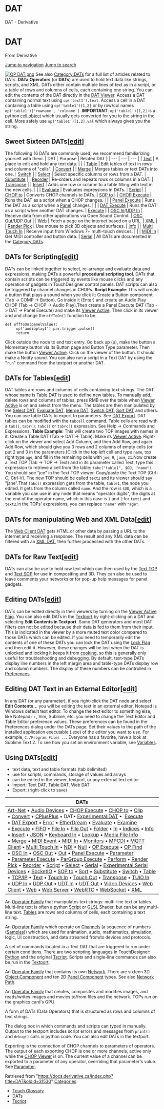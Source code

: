 

# DAT

DAT - Derivative




# DAT
From Derivative

[Jump to navigation](#mw-head)
[Jump to search](#searchInput)
  
[![OP DAT.png](images/thumb/c/c5/OP_DAT.png/1000px-OP_DAT.png)](File_OP_DAT.html)
See also [Category:DATs](https://docs.derivative.ca/index.php?title=Category:DATs&action=edit&redlink=1 "Category:DATs (page does not exist)") for a full list of articles related to DATs.
**DATa Operators** (or **DATs**) are used to hold text data like strings, scripts, and XML. DATs either contain multiple lines of text as in a script, or a table of rows and columns of cells, each containing one string. You can edit the contents of the DAT directly in the [DAT Viewer](DAT_Viewer.html "DAT Viewer").
Access a DAT containing normal text using `op('text1').text`. Access a cell in a DAT containing a table using `op('table1')[1,2]` or by row/col names `op('table1')['rowname', 'colname']`.
**IMPORTANT**: `op('table1')[1,2]` is a python [cell object](Cell_Class.html "Cell Class") which usually gets converted for you to the string in the cell. More safely use `op('table1')[1,2].val` which always gives you the string.
## Sweet Sixteen DATs[[edit](https://docs.derivative.ca/index.php?title=DAT&action=edit&section=1 "Edit section: Sweet Sixteen DATs")]
The following 16 DATs are commonly used, we recommend familiarizing yourself with them.
| DAT | Purpose | Related DAT |
| --- | --- | --- |
| [Text](Text_DAT.html "Text DAT") | A place to edit and hold any text data. |  |
| [Table](Table_DAT.html "Table DAT") | Edit tables of text in rows and columns of "cells". | [Convert](Convert_DAT.html "Convert DAT") |
| [Merge](Merge_DAT.html "Merge DAT") | Merges tables or text DATs into one. | [Switch](Switch_DAT.html "Switch DAT") |
| [Select](Select_DAT.html "Select DAT") | Select specific columns or rows from a DAT. | [Substitute](Substitute_DAT.html "Substitute DAT") |
| [Reorder](Reorder_DAT.html "Reorder DAT") | Re-orders and repeats rows or columns in a DAT. | [Transpose](Transpose_DAT.html "Transpose DAT") |
| [Insert](Insert_DAT.html "Insert DAT") | Adds one row or column to a table filling with text in the new cells. |  |
| [Evaluate](Evaluate_DAT.html "Evaluate DAT") | Evaluates expressions in DATs. | [Script](Script_DAT.html "Script DAT") |
| [CHOP to](CHOP_to_DAT.html "CHOP to DAT") | Converts CHOP channels to DATs. | [SOP to](SOP_to_DAT.html "SOP to DAT") |
| [CHOP Execute](CHOP_Execute_DAT.html "CHOP Execute DAT") | Runs the DAT as a script when a CHOP changes. |  |
| [Panel Execute](Panel_Execute_DAT.html "Panel Execute DAT") | Runs the DAT as a script when a [Panel](Panel.html "Panel") changes. |  |
| [DAT Execute](DAT_Execute_DAT.html "DAT Execute DAT") | Runs the DAT as a script when another DAT changes. | [Execute](Execute_DAT.html "Execute DAT") |
| [OSC In](OSC_In_DAT.html "OSC In DAT")/[UDP In](UDP_In_DAT.html "UDP In DAT") | Receive data from other applications via Open Sound Control. | [OSC Out](OSC_Out_DAT.html "OSC Out DAT")/[UDP Out](UDP_Out_DAT.html "UDP Out DAT") |
| [Web](Web_DAT.html "Web DAT") | Fetch a page on the internet based on a URL. | [XML](XML_DAT.html "XML DAT") |
| [Render Pick](Render_Pick_DAT.html "Render Pick DAT") | Use mouse to pick 3D objects and surfaces. | [Info](Info_DAT.html "Info DAT") |
| [Multi Touch In](Multi_Touch_In_DAT.html "Multi Touch In DAT") | Receive input from Windows 7+ multi-touch devices. |  |
| [MIDI In](MIDI_In_DAT.html "MIDI In DAT") | Get MIDI controller and button data. | [Serial](Serial_DAT.html "Serial DAT") |
All DATs are documented in the [Category:DATs](https://docs.derivative.ca/index.php?title=Category:DATs&action=edit&redlink=1 "Category:DATs (page does not exist)").
## DATs for Scripting[[edit](https://docs.derivative.ca/index.php?title=DAT&action=edit&section=2 "Edit section: DATs for Scripting")]
DATs can be linked together to select, re-arrange and evaluate data and expressions, making DATs a powerful **procedural scripting tool**.
DATs that contain scripts can be triggered by events like mouse clicks and any operation of gadgets in TouchDesigner control panels. DAT scripts can also be triggered by channel changes in CHOPs.
**Script Example**: This will create a button that plays a sound when you click it: Create a Button component (Tab -> COMP -> Button). Go inside it (Enter) and create an Audio Play CHOP (Tab -> CHOP -> Audio Play).Then create a Panel Execute DAT (Tab -> DAT -> Panel Execute) and make its [Viewer Active](Viewer_Active.html "Viewer Active"). Then click in its viewer and and change the `offToOn()` function to be:
```
def offToOn(panelValue):
     op('audioplay1').par.trigger.pulse()
     return
```
Click outside the node to end text entry. Go back up (u), make the button a Momentary button via its Button page and Button Type parameter. Then make the button [Viewer Active](Viewer_Active.html "Viewer Active"). Click on the viewer of the button. It should make a Notify sound.
You can also run a script in a Text DAT by using the "`run`" command from the textport or another DAT.
## DATs for Tables[[edit](https://docs.derivative.ca/index.php?title=DAT&action=edit&section=3 "Edit section: DATs for Tables")]
DAT tables are rows and columns of cells containing text strings.
The DAT whose name is [Table DAT](Table_DAT.html "Table DAT") is used to define new tables. To manually add, delete rows and columns of tables, press RMB over the table when [Viewer Active](Viewer_Active.html "Viewer Active") is on and select from the menu.
The tables are then manipulated by the [Select DAT](Select_DAT.html "Select DAT"), [Evaluate DAT](Evaluate_DAT.html "Evaluate DAT"), [Merge DAT](Merge_DAT.html "Merge DAT"), [Switch DAT](Switch_DAT.html "Switch DAT"), [Sort DAT](Sort_DAT.html "Sort DAT") and others.
You can use table DATs to export to parameters. See [DAT Export](DAT_Export.html "DAT Export").
DAT tables can be modified with the `tabcell` command.
Table cells are read with a `tab()`, `tabr()`, `tabc()` or `tabrc()` expression. See Help -> Commands and Expressions.
**Table Example**: This will create two TOP images with names in it: Create a Table DAT (Tab -> DAT -> Table). Make its [Viewer Active](Viewer_Active.html "Viewer Active"). Right-click on the viewer and select Add Column, and then Add Row, and again Add Row, which should give you 3 rows and 2 columns of empty cells (or put 2 and 3 in the parameters.)Click in the top left cell and type `name`, top right type `age`, and fill in the remaining cells with `joe`, `9`, `jane`, `21`.Now create a Text TOP (Tab -> TOP -> Text) and in its parameter called Text, type this expression to retrieve a cell from the table: ``tabc("table1", $OD, "name")``. You should see "joe" in the Text TOP viewer. Copy/paste the Text TOP (Ctrl-C, Ctrl-V). The new TOP should be called `text2` and its viewer should say "jane".That `tabc()` expression gets from the table, `table1`, the node you edited. It gets from the column called `name`. And the row is `$OD`, which is a variable you can use in any node that means "operator digits", the digits at the end of the operator name, which in this case is `1` and `2` for `text1` and `text2`.In the TOPs' expressions, you can replace `"name"` with `"age"`.
## DATs for manipulating Web and XML Data[[edit](https://docs.derivative.ca/index.php?title=DAT&action=edit&section=4 "Edit section: DATs for manipulating Web and XML Data")]
The [Web Client DAT](Web_Client_DAT.html "Web Client DAT") gets HTML or other data by passing a URL to the internet and receiving a response. The result and any XML data can be filtered with an [XML DAT](XML_DAT.html "XML DAT"), then further processed with the other DATs.
## DATs for Raw Text[[edit](https://docs.derivative.ca/index.php?title=DAT&action=edit&section=5 "Edit section: DATs for Raw Text")]
DATs can also be use to hold raw text which can then used by the [Text TOP](Text_TOP.html "Text TOP") and [Text SOP](Text_SOP.html "Text SOP") for use in compositing and 3D. They can also be used to leave comments your networks or for pop-up help messages for panel gadgets.
## Editing DATs[[edit](https://docs.derivative.ca/index.php?title=DAT&action=edit&section=6 "Edit section: Editing DATs")]
DATs can be edited directly in their viewers by turning on the [Viewer Active Flag](Viewer_Active_Flag.html "Viewer Active Flag").
You can also edit DATs in the [Textport](Textport.html "Textport") by right-clicking on a DAT and selecting **Edit Contents in Textport**.
Some DAT generators and most DAT filters can not be edited because their data is fed to them from their input. This is indicated in the viewer by a more muted text color compared to those DATs which can be edited. If you need to temporarily edit the contents of one of these DATs you can lock the DAT using the [Lock Flag](Lock_Flag.html "Lock Flag") and then edit it. However, these changes will be lost when the DAT is unlocked and locking it keeps it from [cooking](Cook.html "Cook"), so this is generally only useful for troubleshooting and debugging.
By default, text-type DATs display line numbers in the left margin area and table-type DATs display row and column numbers. The display of these numbers can be controlled in [Preferences](https://docs.derivative.ca/index.php?title=Preferences_Dialog&action=edit&redlink=1 "Preferences Dialog (page does not exist)").
## Editing DAT Text in an External Editor[[edit](https://docs.derivative.ca/index.php?title=DAT&action=edit&section=7 "Edit section: Editing DAT Text in an External Editor")]
In any DAT (or any parameter), if you right-click the DAT node and select **Edit Contents...** you will be editing the text in an external editor. Notepad is Windows default text editor.
To change the text editor to something else, like Notepad++, Vim, Sublime, etc. you need to change the Text Editor and Table Editor preference values. These preferences can be found in the Preferences dialog under the DATs page. Set their values to the path of the installed application executable (.exe) of the editor you want to use. For example, `C:/Program Files ..`.
Everyone has a favorite, have a look at Sublime Text 2.
To see how you set an environment variable, see [Variables](Variables.html "Variables").
## Using DATs[[edit](https://docs.derivative.ca/index.php?title=DAT&action=edit&section=8 "Edit section: Using DATs")]
* text data, text and table formats (tab delimited)
* use for scripts, commands, storage of values and arrays
* can be edited in the viewer, textport, or any external text editor
* Import: Text DAT, Table DAT, Web DAT
* Export: (right-click to save)
  

| DATs |
| --- |
| [Art-Net](Art-Net_DAT.html "Art-Net DAT") • [Audio Devices](Audio_Devices_DAT.html "Audio Devices DAT") • [CHOP Execute](CHOP_Execute_DAT.html "CHOP Execute DAT") • [CHOP to](CHOP_to_DAT.html "CHOP to DAT") • [Clip](Clip_DAT.html "Clip DAT") • [Convert](Convert_DAT.html "Convert DAT") • [CPlusPlus](CPlusPlus_DAT.html "CPlusPlus DAT") • DAT• [Experimental:DAT](Experimental_DAT.html "Experimental:DAT") •  [Execute](DAT_Execute_DAT.html "DAT Execute DAT") • [DAT Export](DAT_Export.html "DAT Export") • [Error](Error_DAT.html "Error DAT") • [EtherDream](EtherDream_DAT.html "EtherDream DAT") • [Evaluate](Evaluate_DAT.html "Evaluate DAT") • [Examine](Examine_DAT.html "Examine DAT") • [Execute](Execute_DAT.html "Execute DAT") • [FIFO](FIFO_DAT.html "FIFO DAT") • [File In](File_In_DAT.html "File In DAT") • [File Out](File_Out_DAT.html "File Out DAT") • [Folder](Folder_DAT.html "Folder DAT") • [In](In_DAT.html "In DAT") • [Indices](Indices_DAT.html "Indices DAT") • [Info](Info_DAT.html "Info DAT") • [Insert](Insert_DAT.html "Insert DAT") • [JSON](JSON_DAT.html "JSON DAT") • [Keyboard In](Keyboard_In_DAT.html "Keyboard In DAT") • [Lookup](Lookup_DAT.html "Lookup DAT") • [Media File Info](Media_File_Info_DAT.html "Media File Info DAT") • [Merge](Merge_DAT.html "Merge DAT") • [MIDI Event](MIDI_Event_DAT.html "MIDI Event DAT") • [MIDI In](MIDI_In_DAT.html "MIDI In DAT") • [Monitors](Monitors_DAT.html "Monitors DAT") • [MPCDI](MPCDI_DAT.html "MPCDI DAT") • [MQTT Client](MQTT_Client_DAT.html "MQTT Client DAT") • [Multi Touch In](Multi_Touch_In_DAT.html "Multi Touch In DAT") • [NDI](NDI_DAT.html "NDI DAT") • [Null](Null_DAT.html "Null DAT") • [OP Execute](OP_Execute_DAT.html "OP Execute DAT") • [OP Find](OP_Find_DAT.html "OP Find DAT") • [OSC In](OSC_In_DAT.html "OSC In DAT") • [OSC Out](OSC_Out_DAT.html "OSC Out DAT") • [Out](Out_DAT.html "Out DAT") • [Panel Execute](Panel_Execute_DAT.html "Panel Execute DAT") • [Parameter](Parameter_DAT.html "Parameter DAT") • [Parameter Execute](Parameter_Execute_DAT.html "Parameter Execute DAT") • [ParGroup Execute](ParGroup_Execute_DAT.html "ParGroup Execute DAT") • [Perform](Perform_DAT.html "Perform DAT") • [Render Pick](Render_Pick_DAT.html "Render Pick DAT") • [Reorder](Reorder_DAT.html "Reorder DAT") • [Script](Script_DAT.html "Script DAT") • [Select](Select_DAT.html "Select DAT") • [Serial](Serial_DAT.html "Serial DAT") • [Experimental:Serial Devices](Experimental_Serial_Devices_DAT.html "Experimental:Serial Devices DAT") • [SocketIO](SocketIO_DAT.html "SocketIO DAT") • [SOP to](SOP_to_DAT.html "SOP to DAT") • [Sort](Sort_DAT.html "Sort DAT") • [Substitute](Substitute_DAT.html "Substitute DAT") • [Switch](Switch_DAT.html "Switch DAT") • [Table](Table_DAT.html "Table DAT") • [TCP/IP](TCP/IP_DAT.html "TCP/IP DAT") • [Text](Text_DAT.html "Text DAT") • [Touch In](Touch_In_DAT.html "Touch In DAT") • [Touch Out](Touch_Out_DAT.html "Touch Out DAT") • [Transpose](Transpose_DAT.html "Transpose DAT") • [TUIO In](TUIO_In_DAT.html "TUIO In DAT") • [UDP In](UDP_In_DAT.html "UDP In DAT") • [UDP Out](UDP_Out_DAT.html "UDP Out DAT") • [UDT In](UDT_In_DAT.html "UDT In DAT") • [UDT Out](UDT_Out_DAT.html "UDT Out DAT") • [Video Devices](Video_Devices_DAT.html "Video Devices DAT") • [Web Client](Web_Client_DAT.html "Web Client DAT") • [Web](Web_DAT.html "Web DAT") • [Web Server](Web_Server_DAT.html "Web Server DAT") • [WebRTC](WebRTC_DAT.html "WebRTC DAT") • [WebSocket](WebSocket_DAT.html "WebSocket DAT") • [XML](XML_DAT.html "XML DAT") |
An [Operator Family](Operator_Family.html "Operator Family") that manipulates text strings: multi-line text or tables. Multi-line text is often a python [Script](Script.html "Script") or [GLSL](GLSL.html "GLSL") Shader, but can be any multi-line text. [Tables](Table_DAT.html "Table DAT") are rows and columns of cells, each containing a text string.

An [Operator Family](Operator_Family.html "Operator Family") which operate on [Channels](Channel.html "Channel") (a sequence of numbers ([Samples](Sample.html "Sample"))) which are used for animation, audio, mathematics, simulation, logic, UI construction, and data streamed from/to devices and protocols.

A set of commands located in a Text DAT that are triggered to run under certain conditions. There are two scripting languages in TouchDesigner: [Python](Python.html "Python") and the original [Tscript](Tscript.html "Tscript"). Scripts and single-line commands can also be run in the [Textport](Textport.html "Textport").

An [Operator Family](Operator_Family.html "Operator Family") that contains its own [Network](Network.html "Network"). There are sixteen 3D [Object Component](Object_Component.html "Object Component") and ten 2D [Panel Component](Panel_Component.html "Panel Component") types. See also [Network Path](Network_Path.html "Network Path").

An [Operator Family](Operator_Family.html "Operator Family") that creates, composites and modifies images, and reads/writes images and movies to/from files and the network. TOPs run on the graphics card's GPU.

A form of DATs (Data Operators) that is structured as rows and columns of text strings.

The dialog box in which commands and scripts can typed in manually. Output to the textport includes script errors and messages from `print()` and `debug()` calls in python code. You can also edit DATs in the textport.

Exporting is the connection of CHOP channels to parameters of operators. The output of each exporting CHOP is one or more channels, active only while the [CHOP Viewer](CHOP_Viewer.html "CHOP Viewer") is on. The current value of a channel can be exported to a parameter of any operator, overriding that parameter's value. See [Parameter](Parameter.html "Parameter").

Retrieved from "<https://docs.derivative.ca/index.php?title=DAT&oldid=31530>"
[Categories](Special_Categories.html "Special:Categories"):
* [Touch Glossary](Category_Touch_Glossary.html "Category:Touch Glossary")
* [DATs](https://docs.derivative.ca/index.php?title=Category:DATs&action=edit&redlink=1 "Category:DATs (page does not exist)")
* [Tscript](https://docs.derivative.ca/index.php?title=Category:Tscript&action=edit&redlink=1 "Category:Tscript (page does not exist)")